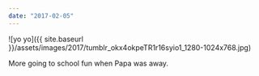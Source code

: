 ```yaml
---
date: "2017-02-05"
---
```


![yo yo]({{ site.baseurl }}/assets/images/2017/tumblr_okx4okpeTR1r16syio1_1280-1024x768.jpg)

More going to school fun when Papa was away.
